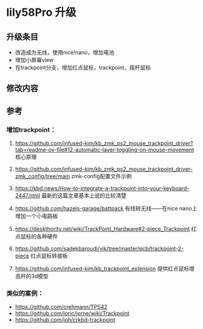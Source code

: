# lily58Pro 升级


## 升级条目

* 改造成为无线，使用nice!nano，增加电池
* 增加小屏幕view
* 在trackpoint分支，增加红点鼠标，trackpoint，摇杆鼠标

 ## 修改内容
 

## 参考

### 增加trackpoint：
 1. https://github.com/infused-kim/kb_zmk_ps2_mouse_trackpoint_driver?tab=readme-ov-file#12-automatic-layer-toggling-on-mouse-movement
核心原理

 2. https://github.com/infused-kim/kb_zmk_ps2_mouse_trackpoint_driver-zmk_config/tree/main
zmk-config配置文件示例

 3. https://kbd.news/How-to-integrate-a-trackpoint-into-your-keyboard-2447.html
最新的这篇文章基本上说的比较清楚

 4. https://github.com/hazels-garage/battpack
有线转无线——在nice nano上增加一个小电路板

 5. https://deskthority.net/wiki/TrackPoint_Hardware#2-piece_Trackpoint
红点鼠标的各种硬件

 6. https://github.com/sadekbaroudi/vik/tree/master/pcb/trackpoint-2-piece
红点鼠标转接板

 7. https://github.com/infused-kim/kb_trackpoint_extension
提供红点鼠标增高杆的3d模型
 
### 类似的案例：

* https://github.com/crehmann/TPS42 
* https://github.com/joric/jorne/wiki/Trackpoint 
* https://github.com/joh/crkbd-trackpoint
